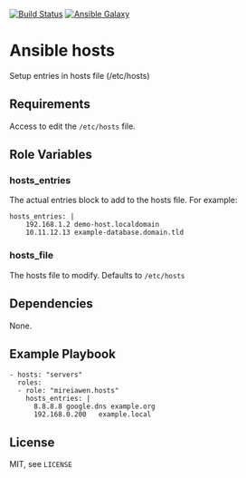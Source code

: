 [![Build Status](https://travis-ci.com/Mireiawen/ansible-role-hosts.svg?branch=master)](https://travis-ci.com/Mireiawen/ansible-role-hosts) [![Ansible Galaxy](https://img.shields.io/badge/Ansible%20Galaxy-mireiawen.mosh-blueviolet)](https://galaxy.ansible.com/mireiawen/hosts)

# Ansible hosts

Setup entries in hosts file (/etc/hosts)


## Requirements

Access to edit the `/etc/hosts` file.

## Role Variables

### hosts_entries
The actual entries block to add to the hosts file. For example:

```
hosts_entries: |
    192.168.1.2 demo-host.localdomain
    10.11.12.13 example-database.domain.tld
```

### hosts_file
The hosts file to modify. Defaults to `/etc/hosts`

## Dependencies

None.

## Example Playbook

```
- hosts: "servers"
  roles:
  - role: "mireiawen.hosts"
    hosts_entries: |
      8.8.8.8 google.dns example.org
      192.168.0.200   example.local
```

## License
MIT, see `LICENSE`
